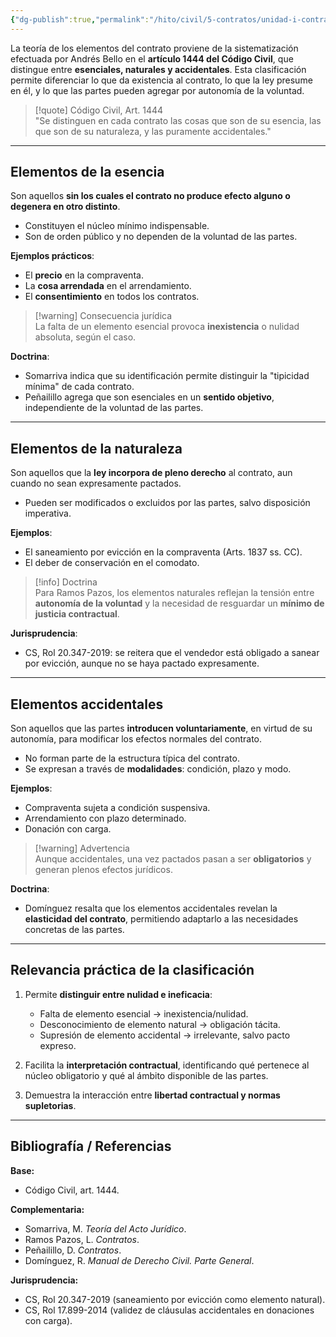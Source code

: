 ```yaml
---
{"dg-publish":true,"permalink":"/hito/civil/5-contratos/unidad-i-contratos-completa/2-elementos-de-los-contratos/","tags":["Hito"]}
---
```




La teoría de los elementos del contrato proviene de la sistematización efectuada por Andrés Bello en el **artículo 1444 del Código Civil**, que distingue entre **esenciales, naturales y accidentales**. Esta clasificación permite diferenciar lo que da existencia al contrato, lo que la ley presume en él, y lo que las partes pueden agregar por autonomía de la voluntad.

> [!quote] Código Civil, Art. 1444  
> "Se distinguen en cada contrato las cosas que son de su esencia, las que son de su naturaleza, y las puramente accidentales."

---

## Elementos de la esencia

Son aquellos **sin los cuales el contrato no produce efecto alguno o degenera en otro distinto**.  
- Constituyen el núcleo mínimo indispensable.  
- Son de orden público y no dependen de la voluntad de las partes.  

**Ejemplos prácticos**:  
- El **precio** en la compraventa.  
- La **cosa arrendada** en el arrendamiento.  
- El **consentimiento** en todos los contratos.

> [!warning] Consecuencia jurídica  
> La falta de un elemento esencial provoca **inexistencia** o nulidad absoluta, según el caso.

**Doctrina**:  
- Somarriva indica que su identificación permite distinguir la "tipicidad mínima" de cada contrato.  
- Peñailillo agrega que son esenciales en un **sentido objetivo**, independiente de la voluntad de las partes.

---

## Elementos de la naturaleza

Son aquellos que la **ley incorpora de pleno derecho** al contrato, aun cuando no sean expresamente pactados.  
- Pueden ser modificados o excluidos por las partes, salvo disposición imperativa.  

**Ejemplos**:  
- El saneamiento por evicción en la compraventa (Arts. 1837 ss. CC).  
- El deber de conservación en el comodato.  

> [!info] Doctrina  
> Para Ramos Pazos, los elementos naturales reflejan la tensión entre **autonomía de la voluntad** y la necesidad de resguardar un **mínimo de justicia contractual**.  

**Jurisprudencia**:  
- CS, Rol 20.347-2019: se reitera que el vendedor está obligado a sanear por evicción, aunque no se haya pactado expresamente.

---

## Elementos accidentales

Son aquellos que las partes **introducen voluntariamente**, en virtud de su autonomía, para modificar los efectos normales del contrato.  
- No forman parte de la estructura típica del contrato.  
- Se expresan a través de **modalidades**: condición, plazo y modo.  

**Ejemplos**:  
- Compraventa sujeta a condición suspensiva.  
- Arrendamiento con plazo determinado.  
- Donación con carga.  

> [!warning] Advertencia  
> Aunque accidentales, una vez pactados pasan a ser **obligatorios** y generan plenos efectos jurídicos.  

**Doctrina**:  
- Domínguez resalta que los elementos accidentales revelan la **elasticidad del contrato**, permitiendo adaptarlo a las necesidades concretas de las partes.

---

## Relevancia práctica de la clasificación

1. Permite **distinguir entre nulidad e ineficacia**:  
   - Falta de elemento esencial → inexistencia/nulidad.  
   - Desconocimiento de elemento natural → obligación tácita.  
   - Supresión de elemento accidental → irrelevante, salvo pacto expreso.  

2. Facilita la **interpretación contractual**, identificando qué pertenece al núcleo obligatorio y qué al ámbito disponible de las partes.  

3. Demuestra la interacción entre **libertad contractual y normas supletorias**.  

---

## Bibliografía / Referencias

**Base:**  
- Código Civil, art. 1444.  

**Complementaria:**  
- Somarriva, M. *Teoría del Acto Jurídico*.  
- Ramos Pazos, L. *Contratos*.  
- Peñailillo, D. *Contratos*.  
- Domínguez, R. *Manual de Derecho Civil. Parte General*.  

**Jurisprudencia:**  
- CS, Rol 20.347-2019 (saneamiento por evicción como elemento natural).  
- CS, Rol 17.899-2014 (validez de cláusulas accidentales en donaciones con carga).  
